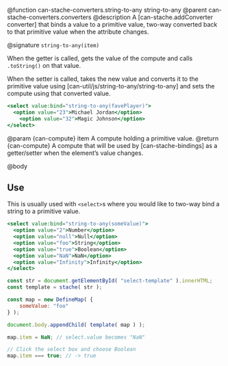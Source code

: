 @function can-stache-converters.string-to-any string-to-any
@parent can-stache-converters.converters
@description A [can-stache.addConverter converter] that binds a value to a primitive value, two-way converted back to that primitive value when the attribute changes.

@signature `string-to-any(item)`

When the getter is called, gets the value of the compute and calls `.toString()` on that value.

When the setter is called, takes the new value and converts it to the primitive value using [can-util/js/string-to-any/string-to-any] and sets the compute using that converted value.

```handlebars
<select value:bind="string-to-any(favePlayer)">
  <option value="23">Michael Jordan</option>
	<option value="32">Magic Johnson</option>
</select>
```

@param {can-compute} item A compute holding a primitive value.
@return {can-compute} A compute that will be used by [can-stache-bindings] as a getter/setter when the element’s value changes.

@body

## Use

This is usually used with `<select>`s where you would like to two-way bind a string to a primitive value.

```handlebars
<select value:bind="string-to-any(someValue)">
  <option value="2">Number</option>
  <option value="null">Null</option>
  <option value="foo">String</option>
  <option value="true">Boolean</option>
  <option value="NaN">NaN</option>
  <option value="Infinity">Infinity</option>
</select>
```

```js
const str = document.getElementById( "select-template" ).innerHTML;
const template = stache( str );

const map = new DefineMap( {
	someValue: "foo"
} );

document.body.appendChild( template( map ) );

map.item = NaN; // select.value becomes "NaN"

// Click the select box and choose Boolean
map.item === true; // -> true
```
